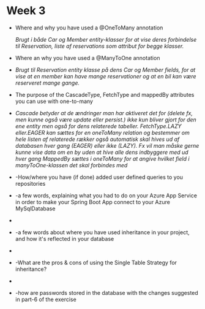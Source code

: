 # Week 3  

- Where and why you have used a @OneToMany annotation

   _Brugt i både Car og Member entity-klasser for at vise deres forbindelse til Reservation, liste af reservations som attribut for begge klasser._
   
- Where an why you have used a @ManyToOne annotation
- 
  _Brugt til Reservation entity klasse på dens Car og Member fields, for at vise at en member kan have mange reservationer og at en bil kan være reserveret mange gange._
  
- The purpose of the CascadeType, FetchType and mappedBy attributes you can use with one-to-many
- 
  _Cascade betyder at de ændringer man har aktiveret det for (delete fx, men kunne også være update eller persist.) ikke kun bliver gjort for den ene entity men også for dens
  relaterede tabeller. FetchType.LAZY eller.EAGER kan sættes for en oneToMany relation og bestemmer om hele listen af relaterede rækker også automatisk skal hives ud af databasen hver gang (EAGER) eller ikke (LAZY). Fx vil man måske gerne kunne vise data om en by uden at hive alle dens indbyggere med ud hver gang
  MappedBy sættes i oneToMany for at angive hvilket field i manyToOne-klassen det skal forbindes med_
  
- -How/where you have (if done) added user defined queries to you repositories
  
- -a few words, explaining what you had to do on your Azure App Service in order to make your Spring Boot App connect to your Azure MySqlDatabase
- 
- -a few words about where you have used inheritance in your project, and how it's reflected in your database
- 
- -What are the pros & cons of using the Single Table Strategy for inheritance?
- 
- -how are passwords stored in the database with the changes suggested in part-6 of the exercise
